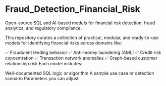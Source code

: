 # Fraud_Detection_Financial_Risk

Open-source SQL and AI-based models for financial risk detection, fraud analytics, and regulatory compliance.

This repository curates a collection of practical, modular, and ready-to-use models for identifying financial risks across domains like:

✅ Fraudulent lending behavior
✅ Anti-money laundering (AML)
✅ Credit risk concentration
✅ Transaction network anomalies
✅ Graph-based customer relationship risk
Each model includes:

Well-documented SQL logic or algorithm
A sample use case or detection scenario
Parameters you can adjust
